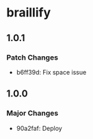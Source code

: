 # braillify

## 1.0.1

### Patch Changes

- b6ff39d: Fix space issue

## 1.0.0

### Major Changes

- 90a2faf: Deploy
